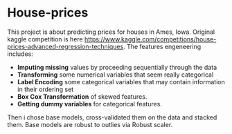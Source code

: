# House-prices
This project is about predicting prices for houses in Ames, Iowa. Original kaggle competition is here https://www.kaggle.com/competitions/house-prices-advanced-regression-techniques. 
The features engeneering includes:
- **Imputing missing** values by proceeding sequentially through the data
- **Transforming** some numerical variables that seem really categorical
- **Label Encoding** some categorical variables that may contain information in their ordering set
- **Box Cox Transformation** of skewed features.
- **Getting dummy variables** for categorical features. 

Then i chose base models, cross-validated them on the data and stacked them. Base models are robust to outlies via Robust scaler.
